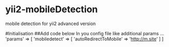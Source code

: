 # yii2-mobileDetection
mobile detection for yii2 advanced version

#Initialisation
##Add code below In you config file like additional params
...
'params' => [
    'mobiledetect' => [
        'autoRedirectToMobile' => 'http://m.site'
    ]
]

